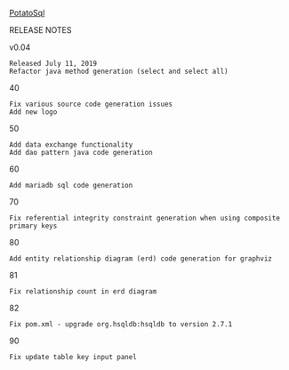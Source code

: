 [PotatoSql](https://xjrga.github.io/potatosql "Potatosql: Learning Software for Database Design")

RELEASE NOTES

v0.04

    Released July 11, 2019
    Refactor java method generation (select and select all)

40

    Fix various source code generation issues
    Add new logo

50

    Add data exchange functionality
    Add dao pattern java code generation

60

    Add mariadb sql code generation

70

    Fix referential integrity constraint generation when using composite primary keys

80

    Add entity relationship diagram (erd) code generation for graphviz

81

    Fix relationship count in erd diagram

82

    Fix pom.xml - upgrade org.hsqldb:hsqldb to version 2.7.1

90

    Fix update table key input panel
